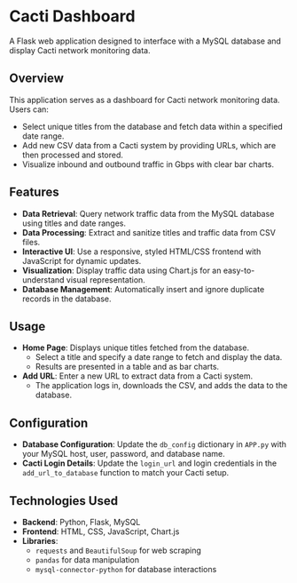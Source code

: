 # Cacti Dashboard

A Flask web application designed to interface with a MySQL database and display Cacti network monitoring data.

## Overview
This application serves as a dashboard for Cacti network monitoring data. Users can:
- Select unique titles from the database and fetch data within a specified date range.
- Add new CSV data from a Cacti system by providing URLs, which are then processed and stored.
- Visualize inbound and outbound traffic in Gbps with clear bar charts.

## Features
- **Data Retrieval**: Query network traffic data from the MySQL database using titles and date ranges.
- **Data Processing**: Extract and sanitize titles and traffic data from CSV files.
- **Interactive UI**: Use a responsive, styled HTML/CSS frontend with JavaScript for dynamic updates.
- **Visualization**: Display traffic data using Chart.js for an easy-to-understand visual representation.
- **Database Management**: Automatically insert and ignore duplicate records in the database.

## Usage

- **Home Page**: Displays unique titles fetched from the database.
  - Select a title and specify a date range to fetch and display the data.
  - Results are presented in a table and as bar charts.
- **Add URL**: Enter a new URL to extract data from a Cacti system.
  - The application logs in, downloads the CSV, and adds the data to the database.

## Configuration

- **Database Configuration**: Update the `db_config` dictionary in `APP.py` with your MySQL host, user, password, and database name.
- **Cacti Login Details**: Update the `login_url` and login credentials in the `add_url_to_database` function to match your Cacti setup.

## Technologies Used

- **Backend**: Python, Flask, MySQL
- **Frontend**: HTML, CSS, JavaScript, Chart.js
- **Libraries**:
  - `requests` and `BeautifulSoup` for web scraping
  - `pandas` for data manipulation
  - `mysql-connector-python` for database interactions


